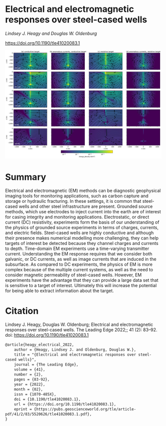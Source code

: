 # Electrical and electromagnetic responses over steel-cased wells 

_Lindsey J. Heagy and Douglas W. Oldenburg_

https://doi.org/10.1190/tle41020083.1

![current-cross-section-target](./paper/thumbnail.png)

# Summary

Electrical and electromagnetic (EM) methods can be diagnostic geophysical imaging tools for monitoring applications, such as carbon capture and storage or hydraulic fracturing. In these settings, it is common that steel-cased wells and other steel infrastructure are present. Grounded source methods, which use electrodes to inject current into the earth are of interest for casing integrity and monitoring applications. Electrostatic, or direct current (DC) resistivity, experiments form the basis of our understanding of the physics of grounded source experiments in terms of charges, currents, and electric fields. Steel-cased wells are highly conductive and although their presence makes numerical modelling more challenging, they can help targets of interest be detected because they channel charges and currents to depth. Time-domain EM experiments use a time-varying transmitter current. Understanding the EM response requires that we consider both galvanic, or DC currents, as well as image currents that are induced in the subsurface. As compared to DC experiments, the physics of EM is more complex because of the multiple current systems, as well as the need to consider magnetic permeability of steel-cased wells. However, EM experiments have the advantage that they can provide a large data set that is sensitive to a target of interest. Ultimately this will increase the potential for being able to extract information about the target. 

# Citation

Lindsey J. Heagy, Douglas W. Oldenburg; Electrical and electromagnetic responses over steel-cased wells. The Leading Edge 2022;; 41 (2): 83–92. doi: https://doi.org/10.1190/tle41020083.1

```
@article{heagy_electrical_2022,
    author = {Heagy, Lindsey J. and Oldenburg, Douglas W.},
    title = "{Electrical and electromagnetic responses over steel-cased wells}",
    journal = {The Leading Edge},
    volume = {41},
    number = {2},
    pages = {83-92},
    year = {2022},
    month = {02},
    issn = {1070-485X},
    doi = {10.1190/tle41020083.1},
    url = {https://doi.org/10.1190/tle41020083.1},
    eprint = {https://pubs.geoscienceworld.org/tle/article-pdf/41/2/83/5520626/tle41020083.1.pdf},
}

```
